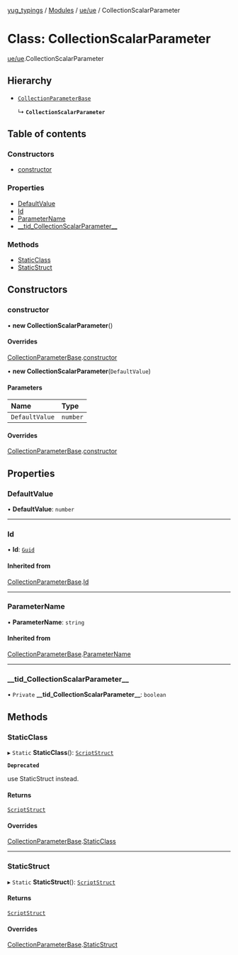 [yug_typings](../README.md) / [Modules](../modules.md) / [ue/ue](../modules/ue_ue.md) / CollectionScalarParameter

# Class: CollectionScalarParameter

[ue/ue](../modules/ue_ue.md).CollectionScalarParameter

## Hierarchy

- [`CollectionParameterBase`](ue_ue.CollectionParameterBase.md)

  ↳ **`CollectionScalarParameter`**

## Table of contents

### Constructors

- [constructor](ue_ue.CollectionScalarParameter.md#constructor)

### Properties

- [DefaultValue](ue_ue.CollectionScalarParameter.md#defaultvalue)
- [Id](ue_ue.CollectionScalarParameter.md#id)
- [ParameterName](ue_ue.CollectionScalarParameter.md#parametername)
- [\_\_tid\_CollectionScalarParameter\_\_](ue_ue.CollectionScalarParameter.md#__tid_collectionscalarparameter__)

### Methods

- [StaticClass](ue_ue.CollectionScalarParameter.md#staticclass)
- [StaticStruct](ue_ue.CollectionScalarParameter.md#staticstruct)

## Constructors

### constructor

• **new CollectionScalarParameter**()

#### Overrides

[CollectionParameterBase](ue_ue.CollectionParameterBase.md).[constructor](ue_ue.CollectionParameterBase.md#constructor)

• **new CollectionScalarParameter**(`DefaultValue`)

#### Parameters

| Name | Type |
| :------ | :------ |
| `DefaultValue` | `number` |

#### Overrides

[CollectionParameterBase](ue_ue.CollectionParameterBase.md).[constructor](ue_ue.CollectionParameterBase.md#constructor)

## Properties

### DefaultValue

• **DefaultValue**: `number`

___

### Id

• **Id**: [`Guid`](ue_ue_s.Guid.md)

#### Inherited from

[CollectionParameterBase](ue_ue.CollectionParameterBase.md).[Id](ue_ue.CollectionParameterBase.md#id)

___

### ParameterName

• **ParameterName**: `string`

#### Inherited from

[CollectionParameterBase](ue_ue.CollectionParameterBase.md).[ParameterName](ue_ue.CollectionParameterBase.md#parametername)

___

### \_\_tid\_CollectionScalarParameter\_\_

• `Private` **\_\_tid\_CollectionScalarParameter\_\_**: `boolean`

## Methods

### StaticClass

▸ `Static` **StaticClass**(): [`ScriptStruct`](ue_ue.ScriptStruct.md)

**`Deprecated`**

use StaticStruct instead.

#### Returns

[`ScriptStruct`](ue_ue.ScriptStruct.md)

#### Overrides

[CollectionParameterBase](ue_ue.CollectionParameterBase.md).[StaticClass](ue_ue.CollectionParameterBase.md#staticclass)

___

### StaticStruct

▸ `Static` **StaticStruct**(): [`ScriptStruct`](ue_ue.ScriptStruct.md)

#### Returns

[`ScriptStruct`](ue_ue.ScriptStruct.md)

#### Overrides

[CollectionParameterBase](ue_ue.CollectionParameterBase.md).[StaticStruct](ue_ue.CollectionParameterBase.md#staticstruct)
